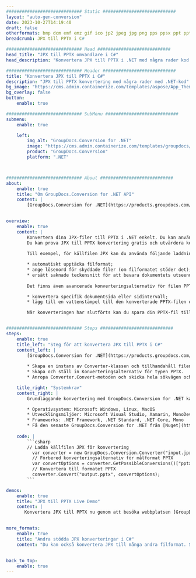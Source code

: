 ```yaml
---
############################# Static ############################
layout: "auto-gen-conversion"
date: 2023-10-27T14:19:40
draft: false
otherformats: bmp dcm emf emz gif ico jp2 jpeg jpg png pps ppsx ppt pptx psb psd svg svgz tga tif tiff webp wmf wmz
breadcrumb: JPX till PPTX i C#

############################# Head ############################
head_title: "JPX till PPTX omvandlare i C#"
head_description: "Konvertera JPX till PPTX i .NET med några rader kod. Använd GroupDocs Document Conversion API för att konvertera över 160 filformat."

############################# Header ############################
title: "Konvertera JPX till PPTX i C#"
description: "JPX till PPTX konvertering med några rader med .NET-kod"
bg_image: "https://cms.admin.containerize.com/templates/aspose/App_Themes/V3/images/bg/header1.png"
bg_overlay: false
button:
    enable: true

############################# SubMenu ############################
submenu:
    enable: true

    left:
        img_alt: "GroupDocs.Conversion for .NET"
        image: "https://cms.admin.containerize.com/templates/groupdocs/images/product-logos/90x90-noborder/groupdocs-conversion-net.png"
        product: "GroupDocs.Conversion"
        platform: ".NET"



############################# About ############################
about:
    enable: true
    title: "Om GroupDocs.Conversion for .NET API"
    content: |
        [GroupDocs.Conversion for .NET](https://products.groupdocs.com/conversion/net/) kan användas för att konvertera Microsoft Word, Excel, PowerPoint, PDF, Visio och andra format. GroupDocs.Conversion är ett fristående API som är lämpligt för back-end och interna system där hög prestanda krävs. Det beror inte på någon programvara som Microsoft eller Open Office.
    

overview:
    enable: true
    content: |
        Konvertera dina JPX-filer till PPTX i .NET enkelt. Du kan använda bara ett par C# kodrader i valfri plattform som du vill, som - Windows, Linux, macOS.
        Du kan prova JPX till PPTX konvertering gratis och utvärdera konverteringsresultatens kvalitet. Tillsammans med enkla filkonverteringsscenarier kan du prova mer avancerade alternativ för att ladda källfilen JPX och för att spara resultatet PPTX. 
        
        Till exempel, för källfilen JPX kan du använda följande laddningsalternativ:

        * automatiskt upptäcka filformat;
        * ange lösenord för skyddade filer (om filformatet stöder det);
        * ersätt saknade teckensnitt för att bevara dokumentets utseende.
        
        Det finns även avancerade konverteringsalternativ för filen PPTX:

        * konvertera specifik dokumentsida eller sidintervall;
        * lägg till en vattenstämpel till den konverterade PPTX-filen och många fler.

        När konverteringen har slutförts kan du spara din PPTX-fil till den lokala filsökvägen eller någon tredje parts lagring som FTP, Amazon S3, Google Drive, Dropbox etc. Observera - för att konvertera JPX till {{ TO}} det finns inget behov av någon ytterligare programvara installerad - som MS Office, Open Office, Adobe Acrobat Reader etc.


############################# Steps ############################
steps:
    enable: true
    title_left: "Steg för att konvertera JPX till PPTX i C#"
    content_left: |
        [GroupDocs.Conversion for .NET](https://products.groupdocs.com/conversion/net/) gör det enkelt för utvecklare att konvertera en JPX-fil till PPTX med några rader kod.
        
        * Skapa en instans av Converter-klassen och tillhandahåll filen JPX med den fullständiga sökvägen
        * Skapa och ställ in Konverteringsalternativ för typen PPTX.
        * Anropa Converter.Convert-metoden och skicka hela sökvägen och formatet (PPTX) som en parameter

    title_right: "Systemkrav"
    content_right: |
        Grundläggande konvertering med GroupDocs.Conversion for .NET kan göras med bara några enkla steg. Våra API:er stöds på alla större plattformar och operativsystem. Innan du kör koden nedan, se till att du har följande förutsättningar installerade på ditt system.

        * Operativsystem: Microsoft Windows, Linux, MacOS
        * Utvecklingsmiljöer: Microsoft Visual Studio, Xamarin, MonoDevelop
        * Frameworks: .NET Framework, .NET Standard, .NET Core, Mono
        * Få den senaste GroupDocs.Conversion for .NET från [Nuget](https://www.nuget.org/packages/groupdocs.conversion)
         
    code: |
        ```csharp    
        // Ladda källfilen JPX för konvertering
          var converter = new GroupDocs.Conversion.Converter("input.jpx");
          // Förbered konverteringsalternativ för målformat PPTX
          var convertOptions = converter.GetPossibleConversions()["pptx"].ConvertOptions;
          // Konvertera till formatet PPTX
          converter.Convert("output.pptx", convertOptions);
        ```

demos:
    enable: true
    title: "JPX till PPTX Live Demo"
    content: |
       Konvertera JPX till PPTX nu genom att besöka webbplatsen [GroupDocs.Conversion App](https://products.groupdocs.app/conversion/family). Onlinedemo har följande fördelar
          

more_formats:
    enable: true
    title: "Andra stödda JPX konverteringar i C#"
    content: "Du kan också konvertera JPX till många andra filformat. Se listan nedan."
       
       
back_to_top:
    enable: true
---
```

